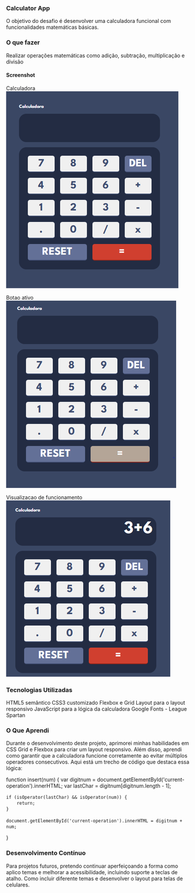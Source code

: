 ### Calculator App
O objetivo do desafio é desenvolver uma calculadora funcional com funcionalidades matemáticas básicas.

### O que fazer
Realizar operações matemáticas como adição, subtração, multiplicação e divisão

#### Screenshot

Calculadora
<img src="./images/Calculadora.PNG">

Botao ativo
<img src="./images/CalculadoraActiveBottom.PNG">

Visualizacao de funcionamento
<img src="./images/CalculadoraShow.PNG">

### Tecnologias Utilizadas
HTML5 semântico
CSS3 customizado
Flexbox e Grid Layout para o layout responsivo
JavaScript para a lógica da calculadora
Google Fonts - League Spartan

### O Que Aprendi
Durante o desenvolvimento deste projeto, aprimorei minhas habilidades em CSS Grid e Flexbox para criar um layout responsivo. Além disso, aprendi como garantir que a calculadora funcione corretamente ao evitar múltiplos operadores consecutivos. Aqui está um trecho de código que destaca essa lógica:

function insert(num) {
    var digitnum = document.getElementById('current-operation').innerHTML;
    var lastChar = digitnum[digitnum.length - 1];

    if (isOperator(lastChar) && isOperator(num)) {
        return;
    }
    
    document.getElementById('current-operation').innerHTML = digitnum + num;
}

### Desenvolvimento Contínuo
Para projetos futuros, pretendo continuar aperfeiçoando a forma como aplico temas e melhorar a acessibilidade, incluindo suporte a teclas de atalho.
Como incluir diferente temas e desenvolver o layout para telas de celulares. 
